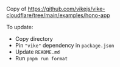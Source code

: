 Copy of https://github.com/vikejs/vike-cloudflare/tree/main/examples/hono-app

To update:
- Copy directory
- Pin `"vike"` dependency in `package.json`
- Update `README.md`
- Run `pnpm run format`
